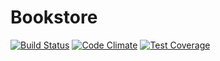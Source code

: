 Bookstore
=========

[![Build Status](https://travis-ci.org/GeorgeZhukov/my-bookstore.svg)](https://travis-ci.org/GeorgeZhukov/my-bookstore)
[![Code Climate](https://codeclimate.com/github/GeorgeZhukov/my-bookstore/badges/gpa.svg)](https://codeclimate.com/github/GeorgeZhukov/my-bookstore)
[![Test Coverage](https://codeclimate.com/github/GeorgeZhukov/my-bookstore/badges/coverage.svg)](https://codeclimate.com/github/GeorgeZhukov/my-bookstore/coverage)
